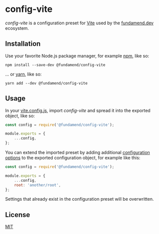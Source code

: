 # config-vite

_config-vite_ is a configuration preset for [Vite] used by the [fundamend.dev] ecosystem.

## Installation

Use your favorite Node.js package manager, for example [npm], like so:

    npm install --save-dev @fundamend/config-vite

... or [yarn], like so:

    yarn add --dev @fundamend/config-vite

## Usage

In your [vite.config.js], import _config-vite_ and spread it into the exported object, like so:

```js
const config = require('@fundamend/config-vite');

module.exports = {
	...config,
};
```

You can extend the imported preset by adding additional [configuration options] to the exported configuration object, for example like this:

```js
const config = require('@fundamend/config-vite');

module.exports = {
	...config,
	root: 'another/root',
};
```

Settings that already exist in the configuration preset will be overwritten.

## License

[MIT]

[configuration options]: https://vitejs.dev/config/#shared-options
[vite]: https://vitejs.dev/
[vite.config.js]: https://vitejs.dev/config/#config-file
[fundamend.dev]: https://fundamend.dev
[mit]: https://choosealicense.com/licenses/mit/
[npm]: https://www.npmjs.com/
[yarn]: https://yarnpkg.com/
